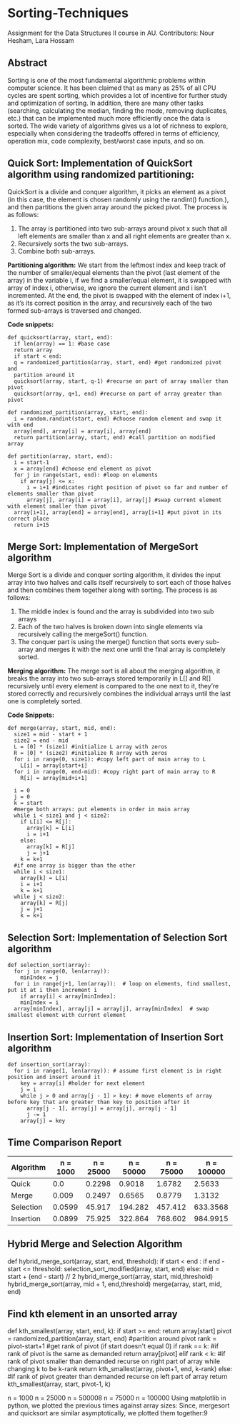 # Sorting-Techniques

Assignment for the Data Structures II course in AU. Contributors: Nour Hesham, Lara Hossam

## Abstract
Sorting is one of the most fundamental algorithmic problems within computer science. It
has been claimed that as many as 25% of all CPU cycles are spent sorting, which provides a
lot of incentive for further study and optimization of sorting. In addition, there are many
other tasks (searching, calculating the median, finding the mode, removing duplicates, etc.)
that can be implemented much more efficiently once the data is sorted. The wide variety of
algorithms gives us a lot of richness to explore, especially when considering the tradeoffs
offered in terms of efficiency, operation mix, code complexity, best/worst case inputs, and
so on.

## Quick Sort: Implementation of QuickSort algorithm using randomized partitioning:
QuickSort is a divide and conquer algorithm, it picks an element as a pivot (in this case, the
element is chosen randomly using the randint() function.), and then partitions the given
array around the picked pivot.
The process is as follows:
1) The array is partitioned into two sub-arrays around pivot x such that all left
elements are smaller than x and all right elements are greater than x.
2) Recursively sorts the two sub-arrays.
3) Combine both sub-arrays.

**Partitioning algorithm:**
We start from the leftmost index and keep track of the number of smaller/equal elements
than the pivot (last element of the array) in the variable i, if we find a smaller/equal
element, it is swapped with array of index i, otherwise, we ignore the current element and i
isn’t incremented. At the end, the pivot is swapped with the element of index i+1, as it’s its
correct position in the array, and recursively each of the two formed sub-arrays is traversed
and changed.

**Code snippets:**
```
def quicksort(array, start, end):
  if len(array) == 1: #base case
  return array
  if start < end:
  q = randomized_partition(array, start, end) #get randomized pivot and
  partition around it
  quicksort(array, start, q-1) #recurse on part of array smaller than pivot
  quicksort(array, q+1, end) #recurse on part of array greater than pivot
```

```  
def randomized_partition(array, start, end):
  i = random.randint(start, end) #choose random element and swap it with end
  array[end], array[i] = array[i], array[end]
  return partition(array, start, end) #call partition on modified array
```

```
def partition(array, start, end):
  i = start-1
  x = array[end] #choose end element as pivot
  for j in range(start, end): #loop on elements
    if array[j] <= x:
      i = i+1 #indicates right position of pivot so far and number of elements smaller than pivot
      array[j], array[i] = array[i], array[j] #swap current element with element smaller than pivot
  array[i+1], array[end] = array[end], array[i+1] #put pivot in its correct place
  return i+15
```
## Merge Sort: Implementation of MergeSort algorithm
Merge Sort is a divide and conquer sorting algorithm, it divides the input array into two
halves and calls itself recursively to sort each of those halves and then combines them
together along with sorting.
The process is as follows:
1) The middle index is found and the array is subdivided into two sub arrays
2) Each of the two halves is broken down into single elements via recursively calling the
mergeSort() function.
3) The conquer part is using the merge() function that sorts every sub-array and
merges it with the next one until the final array is completely sorted.

**Merging algorithm:**
The merge sort is all about the merging algorithm, it breaks the array into two sub-arrays
stored temporarily in L[] and R[] recursively until every element is compared to the one
next to it, they’re stored correctly and recursively combines the individual arrays until the
last one is completely sorted.

**Code Snippets:**
```
def merge(array, start, mid, end):
  size1 = mid - start + 1
  size2 = end - mid
  L = [0] * (size1) #initialize L array with zeros
  R = [0] * (size2) #initialize R array with zeros
  for i in range(0, size1): #copy left part of main array to L
    L[i] = array[start+i]
  for i in range(0, end-mid): #copy right part of main array to R
    R[i] = array[mid+i+1]
  
  i = 0
  j = 0
  k = start
  #merge both arrays: put elements in order in main array
  while i < size1 and j < size2:
    if L[i] <= R[j]:
      array[k] = L[i]
      i = i+1
    else:
      array[k] = R[j]
      j = j+1
    k = k+1
  #if one array is bigger than the other
  while i < size1:
    array[k] = L[i]
    i = i+1
    k = k+1
  while j < size2:
    array[k] = R[j]
    j = j+1
    k = k+1
 ```

## Selection Sort: Implementation of Selection Sort algorithm
```
def selection_sort(array):
  for j in range(0, len(array)):
    minIndex = j
  for i in range(j+1, len(array)):  # loop on elements, find smallest, put it at i then increment i
    if array[i] < array[minIndex]:
    minIndex = i
  array[minIndex], array[j] = array[j], array[minIndex]  # swap smallest element with current element
```

## Insertion Sort: Implementation of Insertion Sort algorithm
```
def insertion_sort(array):
  for i in range(1, len(array)): # assume first element is in right position and insert around it
    key = array[i] #holder for next element
    j = i
    while j > 0 and array[j - 1] > key: # move elements of array before key that are greater than key to position after it
      array[j - 1], array[j] = array[j], array[j - 1]
      j -= 1
    array[j] = key
```
## Time Comparison Report

| Algorithm   | n = 1000 | n = 25000 | n = 50000 | n = 75000 | n = 100000 |
| ----------- | ---------| --------- | --------- | --------- | --------- |
| Quick | 0.0 | 0.2298 | 0.9018 | 1.6782 | 2.5633 |
| Merge | 0.009 | 0.2497 | 0.6565 | 0.8779 | 1.3132 |
| Selection | 0.0599 | 45.917 | 194.282 | 457.412| 633.3568 |
| Insertion | 0.0899| 75.925 | 322.864 | 768.602 | 984.9915 |


## Hybrid Merge and Selection Algorithm 
def hybrid_merge_sort(array, start, end, threshold):
  if start < end :
    if end - start <= threshold:
    selection_sort_modified(array, start, end)
  else:
    mid = start + (end - start) // 2
    hybrid_merge_sort(array, start, mid,threshold)
    hybrid_merge_sort(array, mid + 1, end,threshold)
    merge(array, start, mid, end)

## Find kth element in an unsorted array
def kth_smallest(array, start, end, k):
  if start >= end:
    return array[start]
  pivot = randomized_partition(array, start, end) #partition around pivot
  rank = pivot-start+1 #get rank of pivot (if start doesn't equal 0)
  if rank == k: #if rank of pivot is the same as demanded
    return array[pivot]
  elif rank < k: #if rank of pivot smaller than demanded recurse on right part of array while changing k to be k-rank
    return kth_smallest(array, pivot+1, end, k-rank)
  else: #if rank of pivot greater than demanded recurse on left part of array
    return kth_smallest(array, start, pivot-1, k)

n = 1000
n = 25000
n = 500008
n = 75000
n = 100000
Using matplotlib in python, we plotted the previous times against array sizes:
Since, mergesort and quicksort are similar asymptotically, we plotted them together:9



